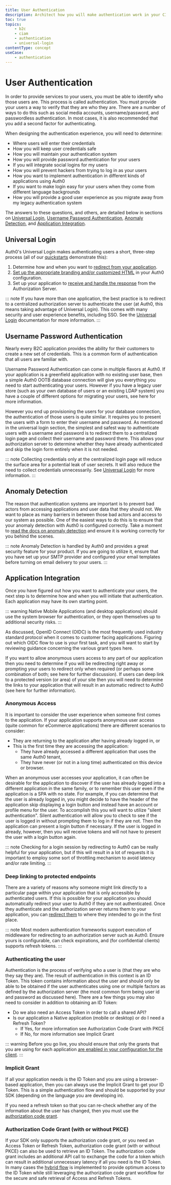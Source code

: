 ```yaml
---
title: User Authentication
description: Architect how you will make authentication work in your CIAM implementation.
toc: true
topics:
    - b2c
    - ciam
    - authentication
    - universal-login
contentType: concept
useCase:
    - authentication
---
```

# User Authentication

In order to provide services to your users, you must be able to identify who those users are. This process is called authentication. You must provide your users a way to verify that they are who they are. There are a number of ways to do this such as social media accounts, username/password, and passwordless authentication. In most cases, it is also recommended that you add a second factor for authenticating.

When designing the authentication experience, you will need to determine:

* Where users will enter their credentials
* How you will keep user credentials safe
* How you will maintain your authentication system
* How you will provide password authentication for your users
* If you will integrate social logins for my users
* How you will prevent hackers from trying to log in as your users
* How you want to implement authentication in different kinds of applications using Auth0
* If you want to make login easy for your users when they come from different language backgrounds
* How you will provide a good user experience as you migrate away from my legacy authentication system

The answers to these questions, and others, are detailed below in sections on [Universal Login](#universal-login), [Username Password Authentication](#username-password-authentication), [Anomaly Detection](#anomaly-detection), and [Application Integration](#application-integration).

## Universal Login

Auth0's Universal Login makes authenticating users a short, three-step process (all of our [quickstarts](/quickstart) demonstrate this):

1. Determine how and when you want to [redirect from your application](#application-integration).
2. [Set up the appropriate branding and/or customized HTML](/universal-login) in your Auth0 configuration.
3. Set up your application to [receive and handle the response](#application-integration) from the Authorization Server.

::: note
If you have more than one application, the best practice is to redirect to a centralized authorization server to authenticate the user (at Auth0, this means taking advantage of Universal Login). This comes with many security and user experience benefits, including SSO. See the [Universal Login](/universal-login) documentation for more information.
:::

## Username Password Authentication

Nearly every B2C application provides the ability for their customers to create a new set of credentials. This is a common form of authentication that all users are familiar with.

Username Password Authentication can come in multiple flavors at Auth0. If your application is a greenfield application with no existing user base, then a simple Auth0 OOTB database connection will give you everything you need to start authenticating your users. However if you have a legacy user store (such as your own database of users or an existing LDAP system) you have a couple of different options for migrating your users, see here for more information.

However you end up provisioning the users for your database connection, the authentication of those users is quite similar. It requires you to present the users with a form to enter their username and password. As mentioned in the universal login section, the simplest and safest way to authenticate users with a username and password is to redirect them to a centralized login page and collect their username and password there. This allows your authorization server to determine whether they have already authenticated and skip the login form entirely when it is not needed.

::: note
Collecting credentials only at the centralized login page will reduce the surface area for a potential leak of user secrets. It will also reduce the need to collect credentials unnecessarily.  See [Universal Login](#universal-login) for more information.
:::

## Anomaly Detection

The reason that authentication systems are important is to prevent bad actors from accessing applications and user data that they should not. We want to place as many barriers in between those bad actors and access to our system as possible. One of the easiest ways to do this is to ensure that your anomaly detection with Auth0 is configured correctly. Take a moment to [read the docs on anomaly detection](/anomaly-detection) and ensure it is working correctly for you behind the scenes.

::: note
Anomaly Detection is handled by Auth0 and provides a great security feature for your product. If you are going to utilize it, ensure that you have set up your SMTP provider and configured your email templates before turning on email delivery to your users.
:::

## Application Integration

Once you have figured out how you want to authenticate your users, the next step is to determine how and when you will initiate that authentication. Each application may have its own starting point.

::: warning
Native Mobile Applications (and desktop applications) should use the system browser for authentication, or they open themselves up to additional security risks.
:::

As discussed, OpenID Connect (OIDC) is the most frequently used industry standard protocol when it comes to customer facing applications. Figuring out which OIDC flow to use is your first task, and you will want to start by reviewing guidance concerning the various grant types here.  

If you want to allow anonymous users access to any part of our application then you need to determine if you will be redirecting right away or prompting your users to redirect only when required (or perhaps some combination of both; see here for further discussion). If users can deep link to a protected version (or area) of your site then you will need to determine the links to your application that will result in an automatic redirect to Auth0 (see here for further information). 

### Anonymous Access

It is important to consider the user experience when someone first comes to the application. If your application supports anonymous user access (quite common for eCommerce applications) there are different scenarios to consider:

* They are returning to the application after having already logged in, or
* This is the first time they are accessing the application:
    * They have already accessed a different application that uses the same Auth0 tenant,
    * They have never (or not in a long time) authenticated on this device or browser.

When an anonymous user accesses your application, it can often be desirable for the application to discover if the user has already logged into a different application in the same family, or to remember this user even if the application is a SPA with no state. For example, if you can determine that the user is already logged in, you might decide to have the header of the application skip displaying a login button and instead have an account or profile menu for the user. To accomplish this you will want to utilize "silent authentication". Silent authentication will allow you to check to see if the user is logged in without prompting them to log in if they are not. Then the application can present a login button if necessary. If the user is logged in already, however, then you will receive tokens and will not have to present the user with a login button again.

::: note
Checking for a login session by redirecting to Auth0 can be really helpful for your application, but if this will result in a lot of requests it is important to employ some sort of throttling mechanism to avoid latency and/or rate limiting.
:::

### Deep linking to protected endpoints

There are a variety of reasons why someone might link directly to a particular page within your application that is only accessible by authenticated users. If this is possible for your application you should automatically redirect your user to Auth0 if they are not authenticated. Once they authenticate and the authorization server returns them to your application, you can [redirect them](/users/guides/redirect-users-after-login) to where they intended to go in the first place.

::: note
Most modern authentication frameworks support execution of middleware for redirecting to an authorization server such as Auth0. Ensure yours is configurable, can check expirations, and (for confidential clients) supports refresh tokens.
:::

### Authenticating the user

Authentication is the process of verifying who a user is (that they are who they say they are). The result of authentication in this context is an ID Token. This token contains information about the user and should only be able to be obtained if the user authenticates using one or multiple factors as defined by the authorization server (the most common form being user id and password as discussed here). There are a few things you may also need to consider in addition to obtaining an ID Token:

* Do we also need an Access Token in order to call a shared API?
* Is our application a Native application (mobile or desktop) or do I need a Refresh Token?
    * If Yes, for more information see Authorization Code Grant with PKCE
    * If No, for more information see Implicit Grant

::: warning
Before you go live, you should ensure that only the grants that you are using for each application [are enabled in your configuration for the client](/applications/guides/update-grant-types-dashboard).
:::

### Implicit Grant

If all your application needs is the ID Token and you are using a browser-based application, then you can always use the Implicit Grant to get your ID Token. This is a simple authentication flow and should be supported by your SDK (depending on the language you are developing in).

If you need a refresh token so that you can re-check whether any of the information about the user has changed, then you must use the [authorization code grant](/api-auth/tutorials/authorization-code-grant).

### Authorization Code Grant (with or without PKCE)

If your SDK only supports the authorization code grant, or you need an Access Token or Refresh Token, authorization code grant (with or without PKCE) can also be used to retrieve an ID Token.  The authorization code grant includes an additional API call to exchange the code for a token which can result in additional unnecessary latency if all you need is the ID Token. In many cases the [hybrid flow](/api-auth/tutorials/hybrid-flow_) is implemented to provide optimum access to the ID Token while still leveraging the authorization code grant workflow for the secure and safe retrieval of Access and Refresh Tokens.
